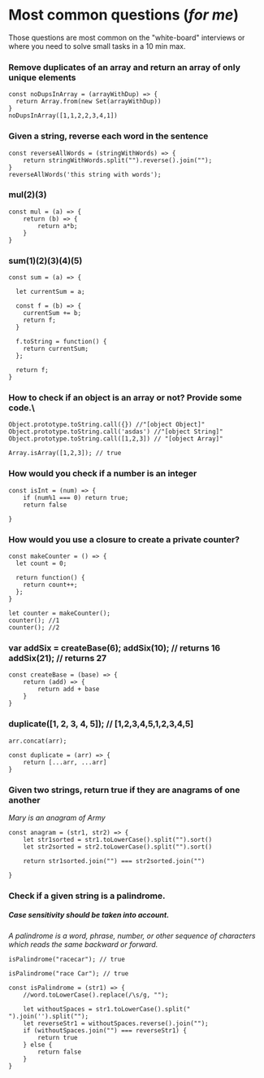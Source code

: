 # Most common questions (*for me*)

Those questions are most common on the "white-board" interviews 
or where you need to solve small tasks in a 10 min max.

### Remove duplicates of an array and return an array of only unique elements  

```
const noDupsInArray = (arrayWithDup) => {
  return Array.from(new Set(arrayWithDup))
}
noDupsInArray([1,1,2,2,3,4,1])
```

### Given a string, reverse each word in the sentence  

```
const reverseAllWords = (stringWithWords) => {
	return stringWithWords.split("").reverse().join("");
}
reverseAllWords('this string with words');
```

### mul(2)(3)

```
const mul = (a) => {
	return (b) => {
		return a*b;
	}
}
```

### sum(1)(2)(3)(4)(5)

```
const sum = (a) => {

  let currentSum = a;

  const f = (b) => {
    currentSum += b;
    return f;
  }

  f.toString = function() {
    return currentSum;
  };

  return f;
}
```

### How to check if an object is an array or not? Provide some code.\

```
Object.prototype.toString.call({}) //"[object Object]"
Object.prototype.toString.call('asdas') //"[object String]"
Object.prototype.toString.call([1,2,3]) // "[object Array]"

Array.isArray([1,2,3]); // true

```

### How would you check if a number is an integer

```
const isInt = (num) => {
	if (num%1 === 0) return true;
	return false

}
```


### How would you use a closure to create a private counter?

```
const makeCounter = () => {
  let count = 0;

  return function() {
    return count++;
  };
}

```

```
let counter = makeCounter();
counter(); //1
counter(); //2
``` 

### var addSix = createBase(6); addSix(10); // returns 16 addSix(21); // returns 27
```
const createBase = (base) => {
	return (add) => {
		return add + base
	}
}
```

### duplicate([1, 2, 3, 4, 5]); // [1,2,3,4,5,1,2,3,4,5]

```
arr.concat(arr);
```
```
const duplicate = (arr) => {
	return [...arr, ...arr]
} 
```

### Given two strings, return true if they are anagrams of one another 
*Mary is an anagram of Army*

```
const anagram = (str1, str2) => {
	let str1sorted = str1.toLowerCase().split("").sort()
	let str2sorted = str2.toLowerCase().split("").sort()

	return str1sorted.join("") === str2sorted.join("")

}
```

### Check if a given string is a palindrome. 
##### Case sensitivity should be taken into account.
*A palindrome is a word, phrase, number, or other sequence of characters which reads the same backward or forward.*

``` isPalindrome("racecar"); // true ```

``` isPalindrome("race Car"); // true ```
```
const isPalindrome = (str1) => {
	//word.toLowerCase().replace(/\s/g, "");
	
	let withoutSpaces = str1.toLowerCase().split(" ").join('').split("");
	let reverseStr1 = withoutSpaces.reverse().join("");
	if (withoutSpaces.join("") === reverseStr1) {
		return true
	} else {
		return false
	}
}
```
